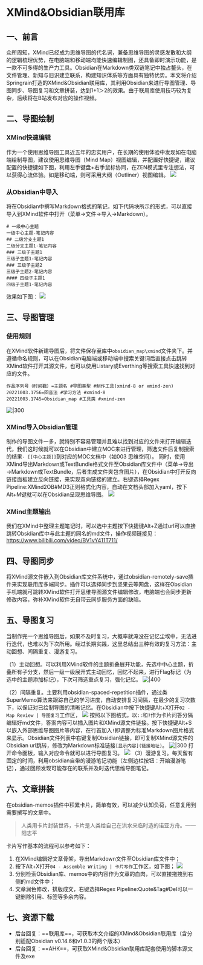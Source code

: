 # XMind&Obsidian联用库

## 一、前言

众所周知，XMind已经成为思维导图的代名词，兼备思维导图的灵感发散和大纲的逻辑梳理优势，在电脑端和移动端均能快速编辑制图，还具备即时演示功能，是一款不可多得的生产力工具。Obsidian在Markdown类双链笔记中独占鳌头，在文件管理、新知与旧识建立联系，构建知识体系等方面具有独特优势。本文将介绍Springrain打造的XMind&Obsidian联用库，其利用Obsidian来进行导图管理、导图同步、导图复习和文章拼装，达到1+1＞2的效果。由于联用库使用技巧较为复杂，后续将在B站发布对应的操作视频。

## 二、导图绘制
### XMind快速编辑
作为一个使用思维导图工具近五年的忠实用户，在长期的使用体验中发现如在电脑端绘制导图，建议使用思维导图（Mind Map）视图编辑，并配置好快捷键，建议配置的快捷键如下图，利用左手键盘+右手鼠标协同，在ZEN模式里专注想法，可以获得心流体验。如是移动端，则可采用大纲（Outliner）视图编辑。
![](https://gcore.jsdelivr.net/gh/springrain1/image/img/XMind_4%E5%BF%AB%E6%8D%B7%E9%94%AE.png)

### 从Obsidian中导入
将在Obsidian中撰写Markdown格式的笔记，如下代码块所示的形式，可以直接导入到XMind软件中打开（菜单→文件→导入→Markdown）。
```
# 一级中心主题
一级中心主题-笔记内容
## 二级分支主题1
二级分支主题1-笔记内容
### 三级子主题1
三级子主题1-笔记内容
### 三级子主题2
三级子主题2-笔记内容
#### 四级子主题1
四级子主题1-笔记内容
```
效果如下图：
![](https://gcore.jsdelivr.net/gh/springrain1/image/img/20221106230432.png)

## 三、导图管理
### 使用规则
在XMind软件新建导图后，将文件保存至库中`obsidian_map\xmind`文件夹下。并遵循命名规则，可以在Obsidian电脑端或移动端中搜索关键词后直接点击跳转XMind软件打开其源文件，也可以使用Listary或Everthing等搜索工具快速找到对应的文件。
```
作品序列号（时间戳）=主题名 #导图类型 #制作工具(xmind-8 or xmind-zen)
20221003.1756=回音法 #学习方法 #xmind-8
20221003.1745=Obsidian_map #工具类 #xmind-zen
```
![|300](https://gcore.jsdelivr.net/gh/springrain1/image/img/20221106232115.png)
### XMind导入Obsidian管理
制作的导图文件一多，就特别不容易管理并且难以找到对应的文件来打开编辑迭代，我们这时候就可以在Obsidian中建立MOC来进行管理，筛选文件后复制搜索的结果`- [[中心主题]]`到对应的MOC文档中（如003 思维空间）。
同时，使用XMind导出Markdown或TextBundle格式文件至Obsidian库文件中（菜单→导出→Markdown或TextBundle，后者生成文件夹包含图片），在Obsidian中打开反向链接面板建立反向链接，来实现双向链接的建立。右键选择Regex Pipeline:XMind2OB#MD3正则格式化内容，自动在文档头部加入yaml，按下Alt+M键就可以在Obsidian呈现思维导图。
![](https://gcore.jsdelivr.net/gh/springrain1/image/img/20221107001138.png)

### XMind主题输出
我们在XMind中整理主题笔记时，可以选中主题按下快捷键Alt+Z通过url可以直接跳转Obsidian库中与此主题的同名的md文件，操作视频链接见：https://www.bilibili.com/video/BV1vY411T711/

## 四、导图同步
将XMind源文件嵌入到Obsidian库文件系统中，通过obsidian-remotely-save插件来实现联用库多端同步。插件可以选择同步到坚果云等网盘，这样在Obsidian手机端就可跳转XMind软件打开思维导图源文件编辑修改，电脑端也会同步更新修改内容，弥补XMind软件无自带云同步服务方面的缺陷。

## 五、导图复习
当制作完一个思维导图后，如果不及时复习，大概率就淹没在记忆尘埃中，无法进行迭代，也难以为下次所用。经过长期实践，这里总结出三种有效的复习方法：主动回想、间隔重复、漫游复习。

（1）主动回想。可以利用XMind软件的主题折叠展开功能，先选中中心主题，折叠所有子分支，然后一级一级展开式主动回忆，回忆不起来，进行Flag标记（为选中的主题添加标记），下次可筛选重点复习，强化记忆。
![|400](https://gcore.jsdelivr.net/gh/springrain1/image/img/20221107004846.png)

（2）间隔重复。主要利用obsidian-spaced-repetition插件，通过类SuperMemo算法来跟踪自己的学习进度，自动安排复习间隔，在最少的复习次数下，以保证对已绘制导图的清晰记忆。在Obsidian中按下快捷键Alt+X打开`02 - Map Review | 导图复习`工作区，
![](https://gcore.jsdelivr.net/gh/springrain1/image/img/20221106233510.png)
按照以下图格式，以`::`和`?`作为卡片问答分隔编辑好md文件，答案内容可以插入图片和XMind源文件链接。按下快捷键Alt+S以嵌入外部思维导图图片等内容，在行首加入`!`即调整为标准Markdown图片格式来显示。Obsidian文件列表中右键复制Obsidian链接，即可复制XMind源文件的Obsidian url跳转，修改为Markdown标准链接`[显示内容](链接地址)`。
![|300](https://gcore.jsdelivr.net/gh/springrain1/image/img/20221107011303.png)
打开命令面板，输入对应命令就可以进行导图复习。
![](https://gcore.jsdelivr.net/gh/springrain1/image/img/20221107011139.png)
（3）漫游复习。每天留有固定的时间，利用obsidian自带的漫游笔记功能（左侧边栏按钮：开始漫游笔记），通过回顾发现可能存在的联系并及时迭代思维导图笔记。

## 六、文章拼装
在obsidian-memos插件中积累卡片，简单有效，可以减少认知负荷，任意复用到需要撰写的文章中。

> 人类用卡片封装世界，卡片是人类给自己在洪水来临时造的诺亚方舟。——阳志平

卡片写作基本的流程可以参考如下：
1. 在XMind编辑好文章骨架，导出Markdown文件至Obsidian库文件中；
2. 按下Alt+X打开`04 - Assemble Writing | 卡片写作`工作区，如下图；
![](https://gcore.jsdelivr.net/gh/springrain1/image/img/20221106234234.png)
3. 分别检索Obsidian库、memos中的内容作为文章的血肉，可以直接拖拽到右侧的md文件中；
4. 文章润色修改，排版成文，右键选择Regex Pipeline:Quote&Tag#Del可以一键删除引用、标签等多余内容。

## 七、资源下载
- 后台回复：==联用库==，可获取本文介绍的XMind&Obsidian联用库（含分别适配Obsidian v0.14.6和v1.0.3的两个版本）
- 后台回复：==AHK==，可获取XMind&Obsidian联用库配套使用的脚本源文件及exe
